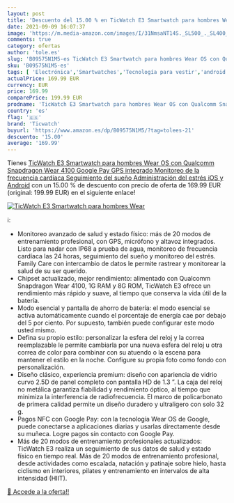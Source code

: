 ```yaml
---
layout: post
title: 'Descuento del 15.00 % en TicWatch E3 Smartwatch para hombres Wear'
date: 2021-09-09 16:07:37
image: 'https://m.media-amazon.com/images/I/31NmsaNT14S._SL500_._SL400_.jpg'
comments: true
category: ofertas
author: 'tole.es'
slug: 'B09575N1M5-es TicWatch E3 Smartwatch para hombres Wear OS con Qualcomm...'
sku: 'B09575N1M5-es'
tags: [ 'Electrónica','Smartwatches','Tecnología para vestir','android','ticwatch', ]
actualPrice: 169.99 EUR
currency: EUR
price: 169.99
comparePrice: 199.99 EUR
prodname: 'TicWatch E3 Smartwatch para hombres Wear OS con Qualcomm Snapdragon Wear 4100 Google Pay GPS integrado Monitoreo de la frecuencia cardíaca Seguimiento del sueño Administración del estrés iOS y Android'
country: 'es'
flag: '🇪🇸'
brand: 'Ticwatch'
buyurl: 'https://www.amazon.es/dp/B09575N1M5/?tag=tolees-21'
descuento: '15.00'
average: '169.99'
---
```


Tienes [TicWatch E3 Smartwatch para hombres Wear OS con Qualcomm Snapdragon Wear 4100 Google Pay GPS integrado Monitoreo de la frecuencia cardíaca Seguimiento del sueño Administración del estrés iOS y Android](https://www.amazon.es/dp/B09575N1M5/?tag=tolees-21) con un 15.00 % de descuento con precio de oferta de 169.99 EUR (original: 199.99 EUR) en el siguiente enlace!

[![TicWatch E3 Smartwatch para hombres Wear](https://m.media-amazon.com/images/I/31NmsaNT14S._SL500_._SL400_.jpg)](https://www.amazon.es/dp/B09575N1M5/?tag=tolees-21)

ℹ️:

- Monitoreo avanzado de salud y estado físico: más de 20 modos de entrenamiento profesional, con GPS, micrófono y altavoz integrados. Listo para nadar con IP68 a prueba de agua, monitoreo de frecuencia cardíaca las 24 horas, seguimiento del sueño y monitoreo del estrés. Family Care con intercambio de datos le permite rastrear y monitorear la salud de su ser querido.
- Chipset actualizado, mejor rendimiento: alimentado con Qualcomm Snapdragon Wear 4100, 1G RAM y 8G ROM, TicWatch E3 ofrece un rendimiento más rápido y suave, al tiempo que conserva la vida útil de la batería.
- Modo esencial y pantalla de ahorro de batería: el modo esencial se activa automáticamente cuando el porcentaje de energía cae por debajo del 5 por ciento. Por supuesto, también puede configurar este modo usted mismo.
- Defina su propio estilo: personalizar la esfera del reloj y la correa reemplazable le permite cambiarla por una nueva esfera del reloj u otra correa de color para combinar con su atuendo o la escena para mantener el estilo en la noche. Configure su propia foto como fondo con personalización.
- Diseño clásico, experiencia premium: diseño con apariencia de vidrio curvo 2.5D de panel completo con pantalla HD de 1.3 ”. La caja del reloj no metálica garantiza fiabilidad y rendimiento óptico, al tiempo que minimiza la interferencia de radiofrecuencia. El marco de policarbonato de primera calidad permite un diseño duradero y ultraligero con solo 32 g.
- Pagos NFC con Google Pay: con la tecnología Wear OS de Google, puede conectarse a aplicaciones diarias y usarlas directamente desde su muñeca. Logre pagos sin contacto con Google Pay.
- Más de 20 modos de entrenamiento profesionales actualizados: TicWatch E3 realiza un seguimiento de sus datos de salud y estado físico en tiempo real. Más de 20 modos de entrenamiento profesional, desde actividades como escalada, natación y patinaje sobre hielo, hasta ciclismo en interiores, pilates y entrenamiento en intervalos de alta intensidad (HIIT).

[🛒 Accede a la oferta!!](https://www.amazon.es/dp/B09575N1M5/?tag=tolees-21)
